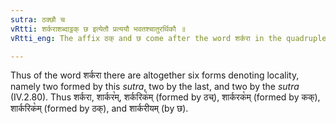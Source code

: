```yaml
---
sutra: ठक्छौ च
vRtti: शर्कराशब्दाट्ठक् छ इत्येतौ प्रत्ययौ भवतश्चातुरर्थिकौ ॥
vRtti_eng: The affix ठक् and छ come after the word शर्करा in the quadruple sense.

---
```

Thus of the word शर्करा there are altogether six forms denoting locality, namely two formed by this _sutra_, two by the last, and two by the _sutra_ (IV.2.80). Thus शर्करा, शार्कर꣡म्, शर्करिक꣡म् (formed by ठच्), शार्करक꣡म् (formed by कक्), शार्करिक꣡म् (formed by ठक्), and शार्करीयम् (by छ).